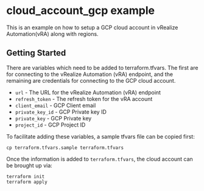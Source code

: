 # cloud\_account\_gcp example

This is an example on how to setup a GCP cloud account in vRealize Automation(vRA) along with regions.

## Getting Started

There are variables which need to be added to terraform.tfvars. The first are for connecting to the vRealize Automation (vRA) endpoint, and the remaining are credentials for connecting to the GCP cloud account.

* `url` - The URL for the vRealize Automation (vRA) endpoint
* `refresh_token` - The refresh token for the vRA account
* `client_email` - GCP Client email
* `private_key_id` - GCP Private key ID
* `private_key` - GCP Private key
* `project_id` - GCP Project ID

To facilitate adding these variables, a sample tfvars file can be copied first:
```shell
cp terraform.tfvars.sample terraform.tfvars
```

Once the information is added to `terraform.tfvars`, the cloud account can be brought up via:

```shell
terraform init
terraform apply
```
